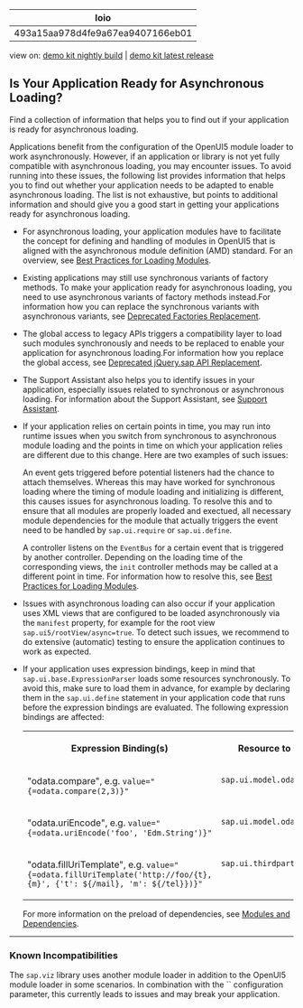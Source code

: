 <!-- loio493a15aa978d4fe9a67ea9407166eb01 -->

| loio |
| -----|
| 493a15aa978d4fe9a67ea9407166eb01 |

<div id="loio">

view on: [demo kit nightly build](https://sdk.openui5.org/nightly/#/topic/493a15aa978d4fe9a67ea9407166eb01) | [demo kit latest release](https://sdk.openui5.org/topic/493a15aa978d4fe9a67ea9407166eb01)</div>

## Is Your Application Ready for Asynchronous Loading?

Find a collection of information that helps you to find out if your application is ready for asynchronous loading.

Applications benefit from the configuration of the OpenUI5 module loader to work asynchronously. However, if an application or library is not yet fully compatible with asynchronous loading, you may encounter issues. To avoid running into these issues, the following list provides information that helps you to find out whether your application needs to be adapted to enable asynchronous loading. The list is not exhaustive, but points to additional information and should give you a good start in getting your applications ready for asynchronous loading.

-   For asynchronous loading, your application modules have to facilitate the concept for defining and handling of modules in OpenUI5 that is aligned with the asynchronous module definition \(AMD\) standard. For an overview, see [Best Practices for Loading Modules](Best_Practices_for_Loading_Modules_00737d6.md).

-   Existing applications may still use synchronous variants of factory methods. To make your application ready for asynchronous loading, you need to use asynchronous variants of factory methods instead.For information how you can replace the synchronous variants with asynchronous variants, see [Deprecated Factories Replacement](Deprecated_Factories_Replacement_491bd9c.md).

-   The global access to legacy APIs triggers a compatibility layer to load such modules synchronously and needs to be replaced to enable your application for asynchronous loading.For information how you replace the global access, see [Deprecated jQuery.sap API Replacement](Deprecated_jQuery_sap_API_Replacement_a075ed8.md).

-   The Support Assistant also helps you to identify issues in your application, especially issues related to synchronous or asynchronous loading. For information about the Support Assistant, see [Support Assistant](Support_Assistant_57ccd7d.md).

-   If your application relies on certain points in time, you may run into runtime issues when you switch from synchronous to asynchronous module loading and the points in time on which your application relies are different due to this change. Here are two examples of such issues:

    An event gets triggered before potential listeners had the chance to attach themselves. Whereas this may have worked for synchronous loading where the timing of module loading and initializing is different, this causes issues for asynchronous loading. To resolve this and to ensure that all modules are properly loaded and exectued, all necessary module dependencies for the module that actually triggers the event need to be handled by `sap.ui.require` or `sap.ui.define`.

    A controller listens on the `EventBus` for a certain event that is triggered by another controller. Depending on the loading time of the corresponding views, the `init` controller methods may be called at a different point in time. For information how to resolve this, see [Best Practices for Loading Modules](Best_Practices_for_Loading_Modules_00737d6.md).

-   Issues with asynchronous loading can also occur if your application uses XML views that are configured to be loaded asynchronously via the `manifest` property, for example for the root view `sap.ui5/rootView/async=true`. To detect such issues, we recommend to do extensive \(automatic\) testing to ensure the application continues to work as expected.

-   If your application uses expression bindings, keep in mind that `sap.ui.base.ExpressionParser` loads some resources synchronously. To avoid this, make sure to load them in advance, for example by declaring them in the `sap.ui.define` statement in your application code that runs before the expression bindings are evaluated. The following expression bindings are affected:


    <table>
    <tr>
    <th valign="top" align="center">

    Expression Binding\(s\)
    
    </th>
    <th valign="top" align="center">

    Resource to be Preloaded
    
    </th>
    </tr>
    <tr>
    <td valign="top">
    
    "odata.compare", e.g. `value="{=odata.compare(2,3)}"` 
    
    </td>
    <td valign="top">
    
    `sap.ui.model.odata.v4.ODataUtils`
    
    </td>
    </tr>
    <tr>
    <td valign="top">
    
    "odata.uriEncode", e.g. `value="{=odata.uriEncode('foo', 'Edm.String')}"` 
    
    </td>
    <td valign="top">
    
    `sap.ui.model.odata.ODataUtils`
    
    </td>
    </tr>
    <tr>
    <td valign="top">
    
    "odata.fillUriTemplate", e.g. `value="{=odata.fillUriTemplate('http://foo/{t},{m}', {'t': ${/mail}, 'm': ${/tel}})}"` 
    
    </td>
    <td valign="top">
    
    `sap.ui.thirdparty.URITemplate`
    
    </td>
    </tr>
    </table>
    
    For more information on the preload of dependencies, see [Modules and Dependencies](Modules_and_Dependencies_91f23a7.md).


***

<a name="loio493a15aa978d4fe9a67ea9407166eb01__section_jxt_wj5_zfb"/>

### Known Incompatibilities

The `sap.viz` library uses another module loader in addition to the OpenUI5 module loader in some scenarios. In combination with the `` configuration parameter, this currently leads to issues and may break your application.

